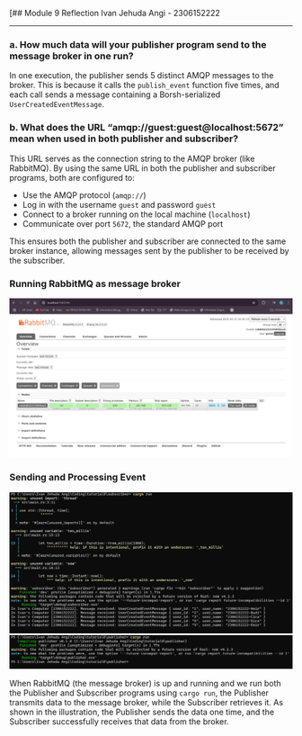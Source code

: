 [## Module 9 Reflection
Ivan Jehuda Angi - 2306152222

---
### a. How much data will your publisher program send to the message broker in one run?

In one execution, the publisher sends 5 distinct AMQP messages to the broker. This is because it calls the `publish_event` function five times, and each call sends a message containing a Borsh-serialized `UserCreatedEventMessage`.

### b. What does the URL “amqp://guest:guest@localhost:5672” mean when used in both publisher and subscriber?

This URL serves as the connection string to the AMQP broker (like RabbitMQ). By using the same URL in both the publisher and subscriber programs, both are configured to:
- Use the AMQP protocol (`amqp://`)
- Log in with the username `guest` and password `guest`
- Connect to a broker running on the local machine (`localhost`)
- Communicate over port `5672`, the standard AMQP port

This ensures both the publisher and subscriber are connected to the same broker instance, allowing messages sent by the publisher to be received by the subscriber.
### Running RabbitMQ as message broker
![Screenshot1](images/screenshot1.png)
### Sending and Processing Event
![Screenshot2](images/screenshot2.png)
![Screenshot3](images/screenshot3.png)


When RabbitMQ (the message broker) is up and running and we run both the Publisher and Subscriber programs using `cargo run`, the Publisher transmits data to the message broker, while the Subscriber retrieves it. As shown in the illustration, the Publisher sends the data one time, and the Subscriber successfully receives that data from the broker.

